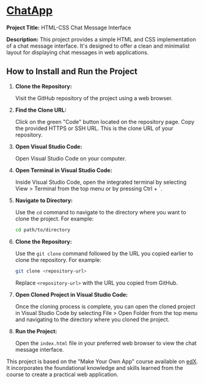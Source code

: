 # [ChatApp](https://yassinbesbes.github.io/ChatApp/)

**Project Title:** HTML-CSS Chat Message Interface

**Description:**
This project provides a simple HTML and CSS implementation of a chat message interface. It's designed to offer a clean and minimalist layout for displaying chat messages in web applications.

## How to Install and Run the Project

1. **Clone the Repository:**

    Visit the GitHub repository of the project using a web browser.

2. **Find the Clone URL:**

    Click on the green "Code" button located on the repository page.
    Copy the provided HTTPS or SSH URL. This is the clone URL of your repository.

3. **Open Visual Studio Code:**

    Open Visual Studio Code on your computer.

4. **Open Terminal in Visual Studio Code:**

    Inside Visual Studio Code, open the integrated terminal by selecting View > Terminal from the top menu or by pressing Ctrl + `.

5. **Navigate to Directory:**

    Use the `cd` command to navigate to the directory where you want to clone the project. For example:

    ```bash
    cd path/to/directory
    ```

6. **Clone the Repository:**

    Use the `git clone` command followed by the URL you copied earlier to clone the repository. For example:

    ```bash
    git clone <repository-url>
    ```

    Replace `<repository-url>` with the URL you copied from GitHub.

7. **Open Cloned Project in Visual Studio Code:**

    Once the cloning process is complete, you can open the cloned project in Visual Studio Code by selecting File > Open Folder from the top menu and navigating to the directory where you cloned the project.

8. **Run the Project:**

    Open the `index.html` file in your preferred web browser to view the chat message interface.

This project is based on the "Make Your Own App" course available on [edX](https://www.edx.org/learn/app-development/technische-universitat-munchen-make-your-own-app). It incorporates the foundational knowledge and skills learned from the course to create a practical web application.

